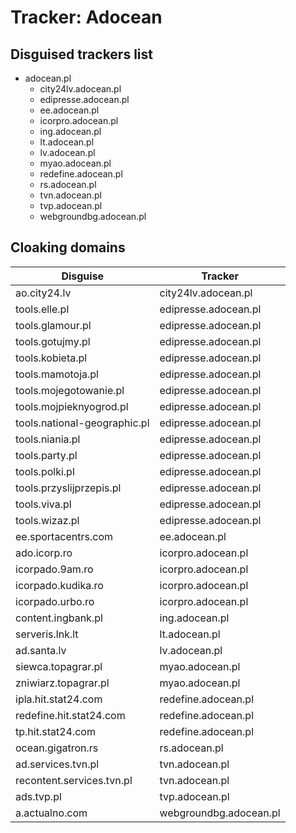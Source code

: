 # Tracker: Adocean

## Disguised trackers list

* adocean.pl
    * city24lv.adocean.pl
    * edipresse.adocean.pl
    * ee.adocean.pl
    * icorpro.adocean.pl
    * ing.adocean.pl
    * lt.adocean.pl
    * lv.adocean.pl
    * myao.adocean.pl
    * redefine.adocean.pl
    * rs.adocean.pl
    * tvn.adocean.pl
    * tvp.adocean.pl
    * webgroundbg.adocean.pl

## Cloaking domains

| Disguise | Tracker |
| ---- | ---- |
| ao.city24.lv | city24lv.adocean.pl |
| tools.elle.pl | edipresse.adocean.pl |
| tools.glamour.pl | edipresse.adocean.pl |
| tools.gotujmy.pl | edipresse.adocean.pl |
| tools.kobieta.pl | edipresse.adocean.pl |
| tools.mamotoja.pl | edipresse.adocean.pl |
| tools.mojegotowanie.pl | edipresse.adocean.pl |
| tools.mojpieknyogrod.pl | edipresse.adocean.pl |
| tools.national-geographic.pl | edipresse.adocean.pl |
| tools.niania.pl | edipresse.adocean.pl |
| tools.party.pl | edipresse.adocean.pl |
| tools.polki.pl | edipresse.adocean.pl |
| tools.przyslijprzepis.pl | edipresse.adocean.pl |
| tools.viva.pl | edipresse.adocean.pl |
| tools.wizaz.pl | edipresse.adocean.pl |
| ee.sportacentrs.com | ee.adocean.pl |
| ado.icorp.ro | icorpro.adocean.pl |
| icorpado.9am.ro | icorpro.adocean.pl |
| icorpado.kudika.ro | icorpro.adocean.pl |
| icorpado.urbo.ro | icorpro.adocean.pl |
| content.ingbank.pl | ing.adocean.pl |
| serveris.lnk.lt | lt.adocean.pl |
| ad.santa.lv | lv.adocean.pl |
| siewca.topagrar.pl | myao.adocean.pl |
| zniwiarz.topagrar.pl | myao.adocean.pl |
| ipla.hit.stat24.com | redefine.adocean.pl |
| redefine.hit.stat24.com | redefine.adocean.pl |
| tp.hit.stat24.com | redefine.adocean.pl |
| ocean.gigatron.rs | rs.adocean.pl |
| ad.services.tvn.pl | tvn.adocean.pl |
| recontent.services.tvn.pl | tvn.adocean.pl |
| ads.tvp.pl | tvp.adocean.pl |
| a.actualno.com | webgroundbg.adocean.pl |
